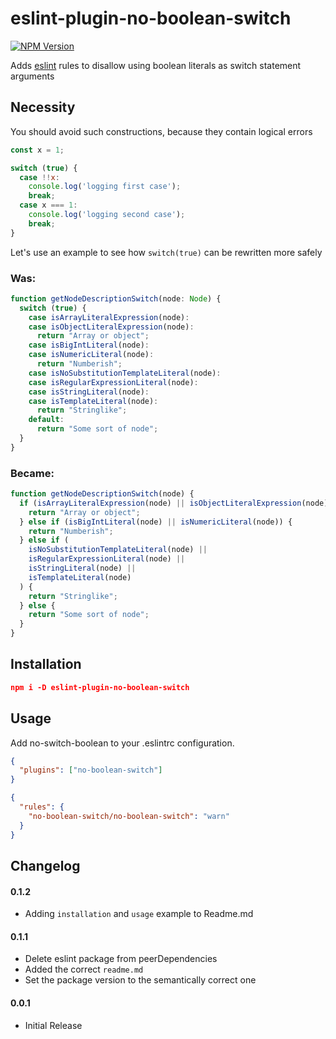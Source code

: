 # eslint-plugin-no-boolean-switch

[![NPM Version](https://img.shields.io/npm/v/eslint-plugin-no-boolean-switch.svg?style=flat-square)](npmjs.com/package/eslint-plugin-no-boolean-switch)

Adds [eslint](http://eslint.org/) rules to disallow using boolean literals as switch statement arguments

## Necessity
You should avoid such constructions, because they contain logical errors

```js
const x = 1;

switch (true) {
  case !!x:
    console.log('logging first case');
    break;
  case x === 1:
    console.log('logging second case');
    break;
}
```

Let's use an example to see how `switch(true)` can be rewritten more safely

### Was:

```js
function getNodeDescriptionSwitch(node: Node) { 
  switch (true) { 
    case isArrayLiteralExpression(node): 
    case isObjectLiteralExpression(node): 
      return "Array or object"; 
    case isBigIntLiteral(node): 
    case isNumericLiteral(node): 
      return "Numberish"; 
    case isNoSubstitutionTemplateLiteral(node): 
    case isRegularExpressionLiteral(node): 
    case isStringLiteral(node): 
    case isTemplateLiteral(node): 
      return "Stringlike"; 
    default: 
      return "Some sort of node"; 
  } 
}
```
### Became:

```js
function getNodeDescriptionSwitch(node) {
  if (isArrayLiteralExpression(node) || isObjectLiteralExpression(node)) {
    return "Array or object";
  } else if (isBigIntLiteral(node) || isNumericLiteral(node)) {
    return "Numberish";
  } else if (
    isNoSubstitutionTemplateLiteral(node) ||
    isRegularExpressionLiteral(node) ||
    isStringLiteral(node) ||
    isTemplateLiteral(node)
  ) {
    return "Stringlike";
  } else {
    return "Some sort of node";
  }
}
```

## Installation

```json
npm i -D eslint-plugin-no-boolean-switch
```

## Usage
Add no-switch-boolean to your .eslintrc configuration.

```json
{
  "plugins": ["no-boolean-switch"]
}
```
```json
{
  "rules": {
    "no-boolean-switch/no-boolean-switch": "warn"
  }
}
```

## Changelog

#### 0.1.2
- Adding `installation` and `usage` example to Readme.md 

#### 0.1.1
- Delete eslint package from peerDependencies
- Added the correct `readme.md`
- Set the package version to the semantically correct one

#### 0.0.1
- Initial Release
